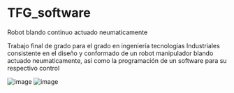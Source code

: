 # TFG_software
Robot blando continuo actuado neumaticamente

Trabajo final de grado para el grado en ingeniería tecnologías Industriales consistente en el diseño y conformado de un robot manipulador blando actuado neumaticamente,
así como la programación de un software para su respectivo control

![image](https://user-images.githubusercontent.com/92983875/197028665-28ebe418-3d01-43fd-ab45-4ec02f35daa0.png)
![image](https://user-images.githubusercontent.com/92983875/197028795-6f54991a-0070-4044-a94e-e584cdc8ee79.png)
